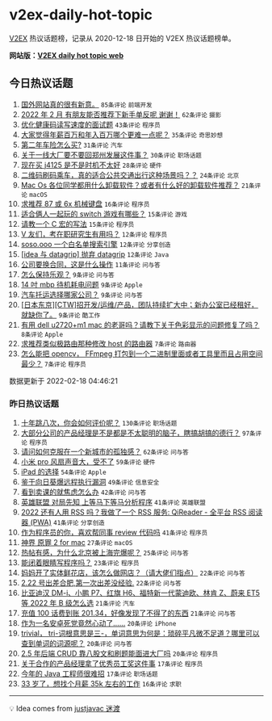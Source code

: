 # v2ex-daily-hot-topic

[V2EX](https://www.v2ex.com/) 热议话题榜，记录从 2020-12-18 日开始的 V2EX 热议话题榜单。

**网站版：[V2EX daily hot topic web](https://boojack.github.io/v2ex-daily-hot-topic-web/)**

## 今日热议话题

<!-- TODAY BEGIN -->

1. [国外网站真的很有新意。](https://www.v2ex.com/t/834703) `85条评论` `前端开发`
1. [2022 年 2 月 有朋友能否推荐下新手单反呢 谢谢！](https://www.v2ex.com/t/834680) `62条评论` `摄影`
1. [优化健康码读写速度的面试题](https://www.v2ex.com/t/834691) `43条评论` `程序员`
1. [大家觉得年薪百万和年入百万哪个更难一点呢？](https://www.v2ex.com/t/834719) `35条评论` `奇思妙想`
1. [第二年车险怎么买?](https://www.v2ex.com/t/834683) `31条评论` `汽车`
1. [关于一线大厂要不要回郑州发展这件事？](https://www.v2ex.com/t/834681) `30条评论` `职场话题`
1. [现在买 j4125 是不是时机不太好](https://www.v2ex.com/t/834717) `28条评论` `硬件`
1. [二维码刷码乘车，真的适合公共交通出行这种场景吗？？](https://www.v2ex.com/t/834736) `24条评论` `北京`
1. [Mac Os 各位同学都用什么卸载软件？或者有什么好的卸载软件推荐？](https://www.v2ex.com/t/834735) `21条评论` `macOS`
1. [求推荐 87 或 6x 机械键盘](https://www.v2ex.com/t/834726) `16条评论` `程序员`
1. [适合俩人一起玩的 switch 游戏有哪些？](https://www.v2ex.com/t/834741) `15条评论` `游戏`
1. [请教一个 C 宏的写法](https://www.v2ex.com/t/834690) `15条评论` `程序员`
1. [V 友们，考在职研究生有用吗？](https://www.v2ex.com/t/834727) `12条评论` `程序员`
1. [soso.ooo 一个白名单搜索引擎](https://www.v2ex.com/t/834705) `12条评论` `分享创造`
1. [[idea 与 datagrip] 抛弃 datagrip](https://www.v2ex.com/t/834704) `12条评论` `Java`
1. [公司要换合同，这是什么操作](https://www.v2ex.com/t/834692) `11条评论` `问与答`
1. [怎么保持乐观？](https://www.v2ex.com/t/834742) `9条评论` `问与答`
1. [14 吋 mbp 待机耗电问题](https://www.v2ex.com/t/834718) `9条评论` `Apple`
1. [汽车托运选择哪家公司？](https://www.v2ex.com/t/834710) `9条评论` `问与答`
1. [[日本东京][CTW]招开发/运维/产品，团队持续扩大中；新办公室已经租好，就缺你了。](https://www.v2ex.com/t/834699) `9条评论` `酷工作`
1. [有用 dell u2720+m1 mac 的老哥吗？请教下关于色彩显示的问题修复了吗？](https://www.v2ex.com/t/834720) `8条评论` `Apple`
1. [求推荐类似极路由那种修改 host 的路由器](https://www.v2ex.com/t/834747) `7条评论` `路由器`
1. [怎么能把 opencv， FFmpeg 打包到一个二进制里面或者工具里而且占用空间最少？](https://www.v2ex.com/t/834725) `7条评论` `程序员`

数据更新于 2022-02-18 04:46:21

<!-- TODAY END -->

### 昨日热议话题

<!-- YESTERDAY BEGIN -->

1. [十年跳八次，你会如何评价呢？](https://www.v2ex.com/t/834420) `130条评论` `职场话题`
1. [大部分公司的产品经理是不是都是不太聪明的脑子，瞎搞胡搞的德行？](https://www.v2ex.com/t/834415) `97条评论` `程序员`
1. [请问如何克服在一个新城市的孤独感？](https://www.v2ex.com/t/834506) `62条评论` `问与答`
1. [小米 pro 风扇声音大，受不了](https://www.v2ex.com/t/834395) `59条评论` `硬件`
1. [iPad 的选择](https://www.v2ex.com/t/834394) `54条评论` `Apple`
1. [鉴于向日葵爆远程执行漏洞](https://www.v2ex.com/t/834432) `49条评论` `信息安全`
1. [看到卖课的就焦虑怎么办](https://www.v2ex.com/t/834424) `42条评论` `问与答`
1. [英雄联盟 对局先知 上等马下等马分析程序](https://www.v2ex.com/t/834408) `41条评论` `英雄联盟`
1. [2022 还有人用 RSS 吗？我做了一个 RSS 服务: QiReader - 全平台 RSS 阅读器 (PWA)](https://www.v2ex.com/t/834418) `41条评论` `分享创造`
1. [作为程序员的你，喜欢帮同事 review 代码吗](https://www.v2ex.com/t/834509) `41条评论` `程序员`
1. [神界 原罪 2 for mac](https://www.v2ex.com/t/834405) `27条评论` `macOS`
1. [热帖有感，为什么北京被上海完爆呢？](https://www.v2ex.com/t/834644) `25条评论` `问与答`
1. [能闭着眼睛写程序吗？](https://www.v2ex.com/t/834501) `23条评论` `程序员`
1. [妈妈开了实体鲜花店，该怎么做网店？（请大佬们指点）](https://www.v2ex.com/t/834534) `22条评论` `问与答`
1. [2.22 号出差合肥,第一次出差没经验.](https://www.v2ex.com/t/834411) `22条评论` `问与答`
1. [比亚迪汉 DM-i、小鹏 P7、红旗 H6、福特新一代蒙迪欧、林肯 Z、蔚来 ET5 等 2022 年 B 级怎么选](https://www.v2ex.com/t/834449) `21条评论` `汽车`
1. [充值 100 话费到账 201.34，好像发现了不得了的东西](https://www.v2ex.com/t/834429) `21条评论` `问与答`
1. [作为一名安卓死党竟然心动了......](https://www.v2ex.com/t/834549) `20条评论` `iPhone`
1. [trivial， tri-词根意思是三-，单词意思为何是：琐碎平凡微不足道？哪里可以查到单词的词源呢？](https://www.v2ex.com/t/834460) `20条评论` `问与答`
1. [2.5 年后端 CRUD 靠八股文和刷题能面进大厂吗](https://www.v2ex.com/t/834447) `20条评论` `程序员`
1. [关于合作的产品经理拿了优秀员工奖这件事](https://www.v2ex.com/t/834552) `17条评论` `程序员`
1. [今年的 Java 工程师很难招](https://www.v2ex.com/t/834492) `17条评论` `职场话题`
1. [33 岁了，想找个月薪 35k 左右的工作](https://www.v2ex.com/t/834559) `16条评论` `求职`

<!-- YESTERDAY END -->

---

💡 Idea comes from [justjavac 迷渡](https://github.com/justjavac/)
